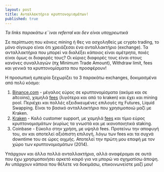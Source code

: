 ```yaml
---
layout: post
title: Ανταλλακτήριο κρυπτονομισμάτων!
published: true
---
```


*Τα links παρακάτω ε΄΄ιναι referral και δεν είναι υποχρεωτικά*

Σε περίπτωση που κάνεις mining ή θες να ασχοληθείς με crypto trading, το μόνο σίγουρο είναι ότι χρειάζεσαι ένα ανταλλακτήριο (exchange). 
Τα ανταλλακτήρια που μπορεί να διαλέξει κάποιος είναι αμέτρητα, ποιές είναι όμως οι διαφορές τους?
Οι κύριες διαφορές τους είναι στους κανόνες συναλλαγών (πχ Minimum Trade Amount), Withdraw limit, fees και γενικά τα κρυπτονομίσματα που προσφέρουν!

Η προσωπική εμπειρία ξεχωρίζει τα 3 παρακάτω exchanges, δοκιμασμένα από πολύ κόσμο:
1. [Binance.com](https://www.binance.com/en/register?ref=X45ARFPU) - μέγαλος εύρος σε κρυπτονομίσματα (ακόμα και σε altcoins), χαμηλά [fees](https://www.binance.com/en/trade-rule) (λιγότερα και από το kraken) και έχει και mining pool. Περιέχει και πολλές εξειδικευμένες επιλογές πχ Futures, Liquid Swapping. Είναι το βασικό ανταλλακτήριο που χρησιμοποιώ μαζί με Kraken.
2. [Kraken](https://r.kraken.com/5X0yN) - Καλό customer support, με χαμηλά [fees](https://www.kraken.com/features/fee-schedule) και τίμιο εύρος κρυπτονομισμάτων (κυρίως τα γνωστά και με ικανοποιητικά staking.
3. Coinbase - Εύκολο στην χρήση, με υψηλά fees. Προτείνω την αποφυγή του, αν και αποτελεί αξιόπιστη επιλογή, λόγω των fees και τα συχνά downtime του σε ώρες αιχμής. Αποτελεί την πρώτη μου επαφή με τον χώρο των κρυπτονομισμάτων (2014).


Υπάρχουν και άλλα πολλά ανταλλακτήρια, αλλά αναφέρομαι σε αυτά που έχω χρησιμοποιήσει αρκετό καιρό για να μπορώ να σχηματίσω άποψη. Αν υπάρχουν κάποια που θέλετε να δοκιμάσω, επικοινωνείστε μαζί μου!
